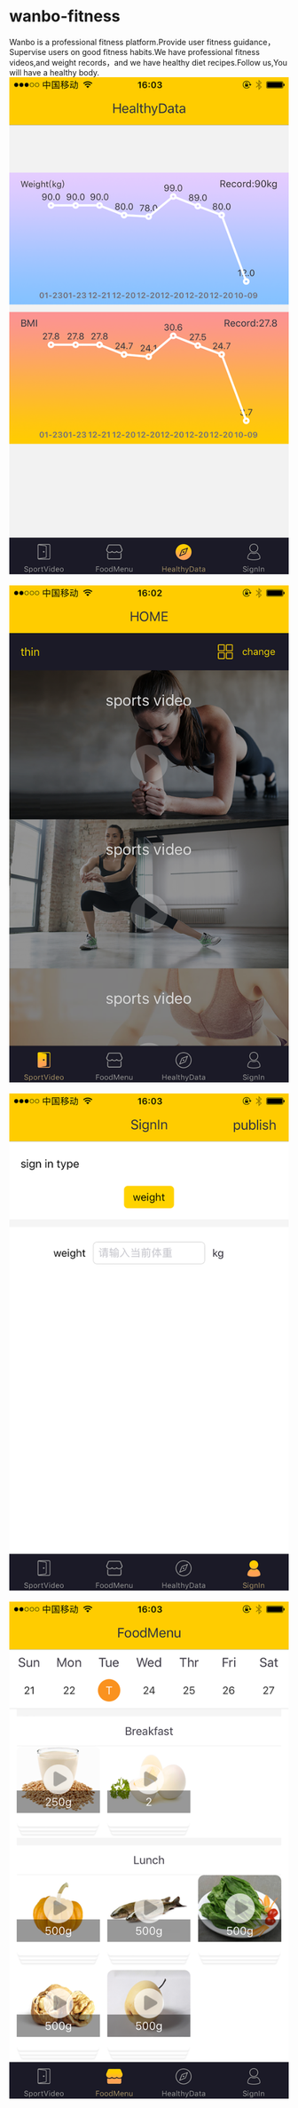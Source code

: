 # wanbo-fitness
Wanbo is a professional fitness platform.Provide user fitness guidance，Supervise users on good fitness habits.We have professional fitness videos,and weight records，and we have
healthy diet recipes.Follow us,You will have a healthy body.
 ![image](https://github.com/neozzx/wanbo-fitness/raw/master/wanbofitness/wanbofitness/1.png)
 ![image](https://github.com/neozzx/wanbo-fitness/raw/master/wanbofitness/wanbofitness/2.png)
 ![image](https://github.com/neozzx/wanbo-fitness/raw/master/wanbofitness/wanbofitness/3.png)
 ![image](https://github.com/neozzx/wanbo-fitness/raw/master/wanbofitness/wanbofitness/4.png)
